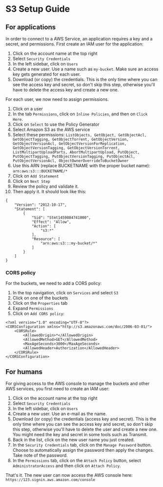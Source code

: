 # S3 Setup Guide

## For applications

In order to connect to a AWS Service, an application requires a key and a secret, and permissions. First create an IAM user for the application:

1. Click on the account name at the top right
2. Select `Security Credentials`
3. In the left sidebar, click on `Users`
4. Create a new user.  Use a name such as `my-bucket`.  Make sure an access key gets generated for each user.
5. Download \(or copy\) the credentials.  This is the only time where you can see the access key and secret, so don't skip this step, otherwise you'll have to delete the access key and create a new one.

For each user, we now need to assign permissions.

1. Click on a user
2. In the tab `Permissions`, click on `Inline Policies`, and then on `Click Here`.
3. Click on `Select` to use the Policy Generator
4. Select Amazon S3 as the AWS service
5. Select these permissions: `ListObjects, GetObject, GetObjectAcl, GetObjectTagging, GetObjectTorrent, GetObjectVersion, GetObjectVersionAcl, GetObjectVersionForReplication, GetObjectVersionTagging, GetObjectVersionTorrent, ListMultipartUploadParts, AbortMultipartUpload, PutObject, PutObjectTagging, PutObjectVersionTagging, PutObjectAcl, PutObjectVersionAcl, ObjectOwnerOverrideToBucketOwner`
6. Use this ARN \(replace BUCKETNAME with the proper bucket name\): `arn:aws:s3:::BUCKETNAME/*`
7. Click on `Add Statement`
8. Click on `Next Step`
9. Review the policy and validate it.
10. Then apply it.  It should look like this:

```text
{
    "Version": "2012-10-17",
    "Statement": [
        {
            "Sid": "Stmt1459884741000",
            "Effect": "Allow",
            "Action": [
                "s3:*"
            ],
            "Resource": [
                "arn:aws:s3:::my-bucket/*"
            ]
        }
    ]
}
```

### CORS policy

For the buckets, we need to add a CORS policy:

1. In the top navigation, click on `Services` and select `S3`
2. Click on one of the buckets
3. Click on the `Properties` tab
4. Expand `Permissions`
5. Click on `Add CORS policy`:

```text
<?xml version="1.0" encoding="UTF-8"?>
<CORSConfiguration xmlns="http://s3.amazonaws.com/doc/2006-03-01/">
    <CORSRule>
        <AllowedOrigin>*</AllowedOrigin>
        <AllowedMethod>GET</AllowedMethod>
        <MaxAgeSeconds>3000</MaxAgeSeconds>
        <AllowedHeader>Authorization</AllowedHeader>
    </CORSRule>
</CORSConfiguration>
```

## For humans

For giving access to the AWS console to manage the buckets and other AWS services, you first need to create an IAM user:

1. Click on the account name at the top right
2. Select `Security Credentials`
3. In the left sidebar, click on `Users`
4. Create a new user.  Use an e-mail as the name.
5. Download \(or copy\) the credentials \(access key and secret\).  This is the only time where you can see the access key and secret, so don't skip this step, otherwise you'll have to delete the user and create a new one.  You might need the key and secret in some tools such as Transmit.
6. Back in the list, click on the new user name you just created.
7. In the `Security Credentials` tab, click on the `Manage Password` button.  Choose to automatically assign the password then apply the changes.  Take note of the password.
8. In the `Permissions` tab, click on the `Attach Policy` button, select `AdministratorAccess` and then click on `Attach Policy`.

That's it. The new user can now access the AWS console here: `https://123.signin.aws.amazon.com/console`

